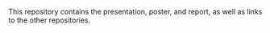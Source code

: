 This repository contains the presentation, poster, and report, as well as links to the other repositories.
